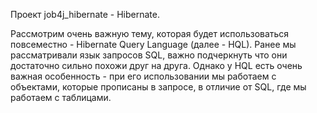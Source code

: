 Проект job4j_hibernate -  Hibernate.

Рассмотрим очень важную тему, которая будет использоваться повсеместно - Hibernate Query Language (далее - HQL). 
Ранее мы рассматривали язык запросов SQL, важно подчеркнуть что они достаточно сильно похожи друг на друга. 
Однако у HQL есть очень важная особенность - при его использовании мы работаем с объектами, которые прописаны в запросе, 
в отличие от SQL, где мы работаем с таблицами. 